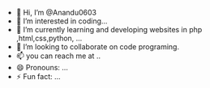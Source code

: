 - 👋 Hi, I’m @Anandu0603
- 👀 I’m interested in coding...
- 🌱 I’m currently learning and developing websites in php ,html,css,python, ...
- 💞️ I’m looking to collaborate on code programing.
- 📫 you can reach me at ..
- 😄 Pronouns: ...
- ⚡ Fun fact: ...

<!---
Anandu0603/Anandu0603 is a ✨ special ✨ repository because its `README.md` (this file) appears on your GitHub profile.
You can click the Preview link to take a look at your changes.
--->
